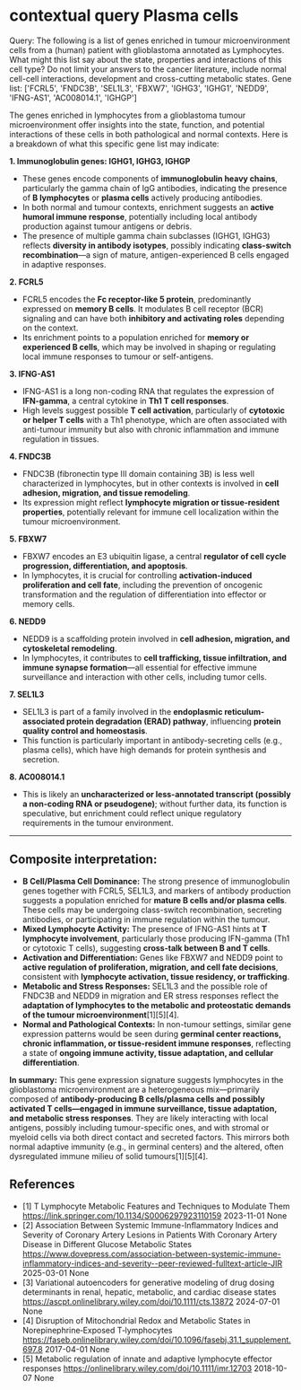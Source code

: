 # contextual query Plasma cells

Query: The following is a list of genes enriched in tumour microenvironment cells from a (human) patient with glioblastoma  annotated as Lymphocytes.  What might this list say about the state, properties and interactions of this cell type?  Do not limit your answers to the cancer literature,  include normal cell-cell interactions, development and cross-cutting metabolic states.  Gene list: ['FCRL5', 'FNDC3B', 'SEL1L3', 'FBXW7', 'IGHG3', 'IGHG1', 'NEDD9', 'IFNG-AS1', 'AC008014.1', 'IGHGP']

The genes enriched in lymphocytes from a glioblastoma tumour microenvironment offer insights into the state, function, and potential interactions of these cells in both pathological and normal contexts. Here is a breakdown of what this specific gene list may indicate:

**1. Immunoglobulin genes: IGHG1, IGHG3, IGHGP**
- These genes encode components of **immunoglobulin heavy chains**, particularly the gamma chain of IgG antibodies, indicating the presence of **B lymphocytes** or **plasma cells** actively producing antibodies.
- In both normal and tumour contexts, enrichment suggests an **active humoral immune response**, potentially including local antibody production against tumour antigens or debris.
- The presence of multiple gamma chain subclasses (IGHG1, IGHG3) reflects **diversity in antibody isotypes**, possibly indicating **class-switch recombination**—a sign of mature, antigen-experienced B cells engaged in adaptive responses.

**2. FCRL5**
- FCRL5 encodes the **Fc receptor-like 5 protein**, predominantly expressed on **memory B cells**. It modulates B cell receptor (BCR) signaling and can have both **inhibitory and activating roles** depending on the context.
- Its enrichment points to a population enriched for **memory or experienced B cells**, which may be involved in shaping or regulating local immune responses to tumour or self-antigens.

**3. IFNG-AS1**
- IFNG-AS1 is a long non-coding RNA that regulates the expression of **IFN-gamma**, a central cytokine in **Th1 T cell responses**.
- High levels suggest possible **T cell activation**, particularly of **cytotoxic or helper T cells** with a Th1 phenotype, which are often associated with anti-tumour immunity but also with chronic inflammation and immune regulation in tissues.

**4. FNDC3B**
- FNDC3B (fibronectin type III domain containing 3B) is less well characterized in lymphocytes, but in other contexts is involved in **cell adhesion, migration, and tissue remodeling**.
- Its expression might reflect **lymphocyte migration or tissue-resident properties**, potentially relevant for immune cell localization within the tumour microenvironment.

**5. FBXW7**
- FBXW7 encodes an E3 ubiquitin ligase, a central **regulator of cell cycle progression, differentiation, and apoptosis**.
- In lymphocytes, it is crucial for controlling **activation-induced proliferation and cell fate**, including the prevention of oncogenic transformation and the regulation of differentiation into effector or memory cells.

**6. NEDD9**
- NEDD9 is a scaffolding protein involved in **cell adhesion, migration, and cytoskeletal remodeling**.
- In lymphocytes, it contributes to **cell trafficking, tissue infiltration, and immune synapse formation**—all essential for effective immune surveillance and interaction with other cells, including tumor cells.

**7. SEL1L3**
- SEL1L3 is part of a family involved in the **endoplasmic reticulum-associated protein degradation (ERAD) pathway**, influencing **protein quality control and homeostasis**.
- This function is particularly important in antibody-secreting cells (e.g., plasma cells), which have high demands for protein synthesis and secretion.

**8. AC008014.1**
- This is likely an **uncharacterized or less-annotated transcript (possibly a non-coding RNA or pseudogene)**; without further data, its function is speculative, but enrichment could reflect unique regulatory requirements in the tumour environment.

---

## Composite interpretation:

- **B Cell/Plasma Cell Dominance:** The strong presence of immunoglobulin genes together with FCRL5, SEL1L3, and markers of antibody production suggests a population enriched for **mature B cells and/or plasma cells**. These cells may be undergoing class-switch recombination, secreting antibodies, or participating in immune regulation within the tumour.
- **Mixed Lymphocyte Activity:** The presence of IFNG-AS1 hints at **T lymphocyte involvement**, particularly those producing IFN-gamma (Th1 or cytotoxic T cells), suggesting **cross-talk between B and T cells**.
- **Activation and Differentiation:** Genes like FBXW7 and NEDD9 point to **active regulation of proliferation, migration, and cell fate decisions**, consistent with **lymphocyte activation, tissue residency, or trafficking**.
- **Metabolic and Stress Responses:** SEL1L3 and the possible role of FNDC3B and NEDD9 in migration and ER stress responses reflect the **adaptation of lymphocytes to the metabolic and proteostatic demands of the tumour microenvironment**[1][5][4].
- **Normal and Pathological Contexts:** In non-tumour settings, similar gene expression patterns would be seen during **germinal center reactions, chronic inflammation, or tissue-resident immune responses**, reflecting a state of **ongoing immune activity, tissue adaptation, and cellular differentiation**.

**In summary:** This gene expression signature suggests lymphocytes in the glioblastoma microenvironment are a heterogeneous mix—primarily composed of **antibody-producing B cells/plasma cells and possibly activated T cells—engaged in immune surveillance, tissue adaptation, and metabolic stress responses**. They are likely interacting with local antigens, possibly including tumour-specific ones, and with stromal or myeloid cells via both direct contact and secreted factors. This mirrors both normal adaptive immunity (e.g., in germinal centers) and the altered, often dysregulated immune milieu of solid tumours[1][5][4].



## References

- [1] T Lymphocyte Metabolic Features and Techniques to Modulate Them https://link.springer.com/10.1134/S0006297923110159 2023-11-01 None
- [2] Association Between Systemic Immune-Inflammatory Indices and Severity of Coronary Artery Lesions in Patients With Coronary Artery Disease in Different Glucose Metabolic States https://www.dovepress.com/association-between-systemic-immune-inflammatory-indices-and-severity--peer-reviewed-fulltext-article-JIR 2025-03-01 None
- [3] Variational autoencoders for generative modeling of drug dosing determinants in renal, hepatic, metabolic, and cardiac disease states https://ascpt.onlinelibrary.wiley.com/doi/10.1111/cts.13872 2024-07-01 None
- [4] Disruption of Mitochondrial Redox and Metabolic States in Norepinephrine‐Exposed T‐lymphocytes https://faseb.onlinelibrary.wiley.com/doi/10.1096/fasebj.31.1_supplement.697.8 2017-04-01 None
- [5] Metabolic regulation of innate and adaptive lymphocyte effector responses https://onlinelibrary.wiley.com/doi/10.1111/imr.12703 2018-10-07 None